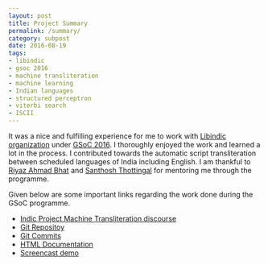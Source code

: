 ```yaml
---
layout: post
title: Project Summary
permalink: /summary/
category: subpost
date: 2016-08-19
tags: 
- libindic
- gsoc 2016
- machine transliteration
- machine learning
- Indian languages
- structured perceptron
- viterbi search
- ISCII
---
```


It was a nice and fulfilling experience for me to work with [Libindic organization](https://github.com/libindic) under [GSoC 2016](https://summerofcode.withgoogle.com/). I thoroughly enjoyed the work and learned a lot in the process. I contributed towards the automatic script transliteration between scheduled languages of India including English. I am thankful to [Riyaz Ahmad Bhat](https://researchweb.iiit.ac.in/~riyaz.bhat/) and [Santhosh Thottingal](http://thottingal.in) for mentoring me through the programme. 

Given below are some important links regarding the work done during the GSoC programme.

 * [Indic Project Machine Transliteration discourse](https://discourse.indicproject.org/t/machine-transliteration/47)
 * [Git Repositoy](https://github.com/libindic/indic-trans)
 * [Git Commits](https://github.com/libindic/indic-trans/commits/master?author=irshadbhat)
 * [HTML Documentation](http://indic-trans.readthedocs.io/en/latest/)
 * [Screencast demo](https://drive.google.com/file/d/0B3ZAq0KmDeDVRllfWVZyWlVqeTg/view?usp=sharing)
